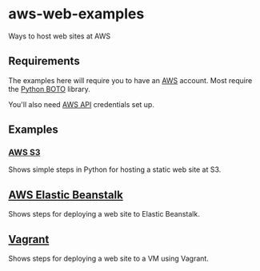 # aws-web-examples

Ways to host web sites at AWS

## Requirements

The examples here will require you to have an [AWS](https://aws.amazon.com/) account. Most require the [Python BOTO](https://aws.amazon.com/sdk-for-python/) library.

You'll also need [AWS API](https://aws.amazon.com/blogs/security/a-new-and-standardized-way-to-manage-credentials-in-the-aws-sdks/) credentials set up.

## Examples

### [AWS S3](./aws-s3)

Shows simple steps in Python for hosting a static web site at S3.

## [AWS Elastic Beanstalk](./aws-elastic-beanstalk)

Shows steps for deploying a web site to Elastic Beanstalk.

## [Vagrant](./vagrant)

Shows steps for deploying a web site to a VM using Vagrant.
